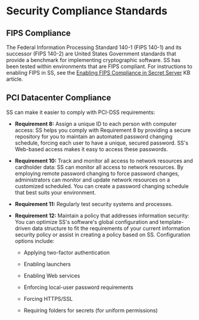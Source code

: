 [title]: # (Security Compliance Standards)
[tags]: # (Compliance)
[priority]: # (1000)

# Security Compliance Standards

## FIPS Compliance

The Federal Information Processing Standard 140-1 (FIPS 140-1) and its successor (FIPS 140-2) are United States Government standards that provide a benchmark for implementing cryptographic software. SS has been tested within environments that are FIPS compliant. For instructions to enabling FIPS in SS, see the [Enabling FIPS Compliance in Secret Server](https://updates.thycotic.net/link.ashx?SSUserGuide_SecretServerFipsCompliance) KB article.

## PCI Datacenter Compliance

SS can make it easier to comply with PCI-DSS requirements:

- **Requirement 8:** Assign a unique ID to each person with computer access: SS helps you comply with Requirement 8 by providing a secure repository for you to maintain an automated password changing schedule, forcing each user to have a unique, secured password. SS's Web-based access makes it easy to access these passwords.

- **Requirement 10:** Track and monitor all access to network resources and cardholder data: SS can monitor all access to network resources. By employing remote password changing to force password changes, administrators can monitor and update network resources on a customized scheduled. You can create a password changing schedule that best suits your environment.

- **Requirement 11:** Regularly test security systems and processes.

- **Requirement 12:** Maintain a policy that addresses information security: You can optimize SS's software's global configuration and template-driven data structure to fit the requirements of your current information security policy or assist in creating a policy based on SS. Configuration options include:

   - Applying two-factor authentication

   - Enabling launchers

   - Enabling Web services

   - Enforcing local-user password requirements

   - Forcing HTTPS/SSL

   - Requiring folders for secrets (for uniform permissions)
